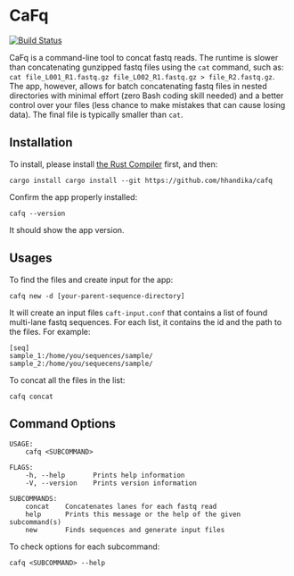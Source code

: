# CaFq

[![Build Status](https://www.travis-ci.com/hhandika/fastq-merger.svg?branch=main)](https://www.travis-ci.com/hhandika/fastq-merger)

CaFq is a command-line tool to concat fastq reads. The runtime is slower than concatenating gunzipped fastq files using the `cat` command, such as: `cat file_L001_R1.fastq.gz file_L002_R1.fastq.gz > file_R2.fastq.gz`. The app, however, allows for batch concatenating fastq files in nested directories with minimal effort (zero Bash coding skill needed) and a better control over your files (less chance to make mistakes that can cause losing data). The final file is typically smaller than `cat`.

## Installation

To install, please install [the Rust Compiler](https://www.rust-lang.org/learn/get-started) first, and then:

```
cargo install cargo install --git https://github.com/hhandika/cafq
```

Confirm the app properly installed:

```
cafq --version
```

It should show the app version.

## Usages

To find the files and create input for the app:

```
cafq new -d [your-parent-sequence-directory]
```

It will create an input files `caft-input.conf` that contains a list of found multi-lane fastq sequences. For each list, it contains the id and the path to the files. For example: 

```
[seq]
sample_1:/home/you/sequences/sample/
sample_2:/home/you/sequecens/sample/
```

To concat all the files in the list:

```
cafq concat
```

## Command Options


```
USAGE:
    cafq <SUBCOMMAND>

FLAGS:
    -h, --help       Prints help information
    -V, --version    Prints version information

SUBCOMMANDS:
    concat    Concatenates lanes for each fastq read
    help      Prints this message or the help of the given subcommand(s)
    new       Finds sequences and generate input files
```

To check options for each subcommand:

```
cafq <SUBCOMMAND> --help
```